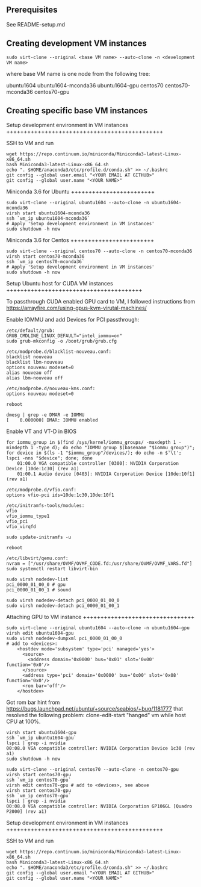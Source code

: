 Prerequisites
-------------

See README-setup.md

Creating development VM instances
---------------------------------

```
sudo virt-clone --original <base VM name> --auto-clone -n <development VM name>
```

where base VM name is one node from the following tree:

ubuntu1604
  ubuntu1604-mconda36
  ubuntu1604-gpu
centos70
  centos70-mconda36
  centos70-gpu
  
Creating specific base VM instances
-----------------------------------

Setup development environment in VM instances
+++++++++++++++++++++++++++++++++++++++++++++

SSH to VM and run
```
wget https://repo.continuum.io/miniconda/Miniconda3-latest-Linux-x86_64.sh
bash Miniconda3-latest-Linux-x86_64.sh
echo ". $HOME/anaconda3/etc/profile.d/conda.sh" >> ~/.bashrc
git config --global user.email "<YOUR EMAIL AT GITHUB>"
git config --global user.name "<YOUR NAME>"
```

Miniconda 3.6 for Ubuntu
++++++++++++++++++++++++

```
sudo virt-clone --original ubuntu1604 --auto-clone -n ubuntu1604-mconda36
virsh start ubuntu1604-mconda36
ssh `vm_ip ubuntu1604-mconda36`
# Apply 'Setup development environment in VM instances'
sudo shutdown -h now
```

Miniconda 3.6 for Centos
++++++++++++++++++++++++

```
sudo virt-clone --original centos70 --auto-clone -n centos70-mconda36
virsh start centos70-mconda36
ssh `vm_ip centos70-mconda36`
# Apply 'Setup development environment in VM instances'
sudo shutdown -h now
```

Setup Ubuntu host for CUDA VM instances
+++++++++++++++++++++++++++++++++++++++

To passthrough CUDA enabled GPU card to VM, I followed instructions from
https://arrayfire.com/using-gpus-kvm-virutal-machines/

Enable IOMMU and add Devices for PCI passthrough:
```
/etc/default/grub:
GRUB_CMDLINE_LINUX_DEFAULT="intel_iommu=on"
sudo grub-mkconfig -o /boot/grub/grub.cfg

/etc/modprobe.d/blacklist-nouveau.conf:
blacklist nouveau
blacklist lbm-nouveau
options nouveau modeset=0
alias nouveau off
alias lbm-nouveau off

/etc/modprobe.d/nouveau-kms.conf:
options nouveau modeset=0

reboot

dmesg | grep -e DMAR -e IOMMU
[    0.000000] DMAR: IOMMU enabled
```

Enable VT and VT-D in BIOS

```
for iommu_group in $(find /sys/kernel/iommu_groups/ -maxdepth 1 -mindepth 1 -type d); do echo "IOMMU group $(basename "$iommu_group")"; for device in $(ls -1 "$iommu_group"/devices/); do echo -n $'\t'; lspci -nns "$device"; done; done
	01:00.0 VGA compatible controller [0300]: NVIDIA Corporation Device [10de:1c30] (rev a1)
	01:00.1 Audio device [0403]: NVIDIA Corporation Device [10de:10f1] (rev a1)

/etc/modprobe.d/vfio.conf:
options vfio-pci ids=10de:1c30,10de:10f1

/etc/initramfs-tools/modules:
vfio
vfio_iommu_type1
vfio_pci
vfio_virqfd

sudo update-initramfs -u

reboot

/etc/libvirt/qemu.conf:
nvram = ["/usr/share/OVMF/OVMF_CODE.fd:/usr/share/OVMF/OVMF_VARS.fd"]
sudo systemctl restart libvirt-bin

sudo virsh nodedev-list
pci_0000_01_00_0 # gpu
pci_0000_01_00_1 # sound

sudo virsh nodedev-detach pci_0000_01_00_0
sudo virsh nodedev-detach pci_0000_01_00_1
```

Attaching GPU to VM instance
++++++++++++++++++++++++++++++++

```
sudo virt-clone --original ubuntu1604 --auto-clone -n ubuntu1604-gpu
virsh edit ubuntu1604-gpu
sudo virsh nodedev-dumpxml pci_0000_01_00_0
# add to <devices>:
    <hostdev mode='subsystem' type='pci' managed='yes'>
      <source>
        <address domain='0x0000' bus='0x01' slot='0x00' function='0x0'/>
      </source>
      <address type='pci' domain='0x0000' bus='0x00' slot='0x08' function='0x0'/>
      <rom bar='off'/>
    </hostdev>
```

Got rom bar hint from https://bugs.launchpad.net/ubuntu/+source/seabios/+bug/1181777
that resolved the following problem: clone-edit-start "hanged" vm while host CPU at 100%.

```
virsh start ubuntu1604-gpu
ssh `vm_ip ubuntu1604-gpu`
lspci | grep -i nvidia
00:08.0 VGA compatible controller: NVIDIA Corporation Device 1c30 (rev a1)
sudo shutdown -h now

sudo virt-clone --original centos70 --auto-clone -n centos70-gpu
virsh start centos70-gpu
ssh `vm_ip centos70-gpu`
virsh edit centos70-gpu # add to <devices>, see above
virsh start centos70-gpu
ssh `vm_ip centos70-gpu`
lspci | grep -i nvidia
00:08.0 VGA compatible controller: NVIDIA Corporation GP106GL [Quadro P2000] (rev a1)
```

Setup development environment in VM instances
+++++++++++++++++++++++++++++++++++++++++++++

SSH to VM and run

```
wget https://repo.continuum.io/miniconda/Miniconda3-latest-Linux-x86_64.sh
bash Miniconda3-latest-Linux-x86_64.sh
echo ". $HOME/anaconda3/etc/profile.d/conda.sh" >> ~/.bashrc
git config --global user.email "<YOUR EMAIL AT GITHUB>"
git config --global user.name "<YOUR NAME>"
```
